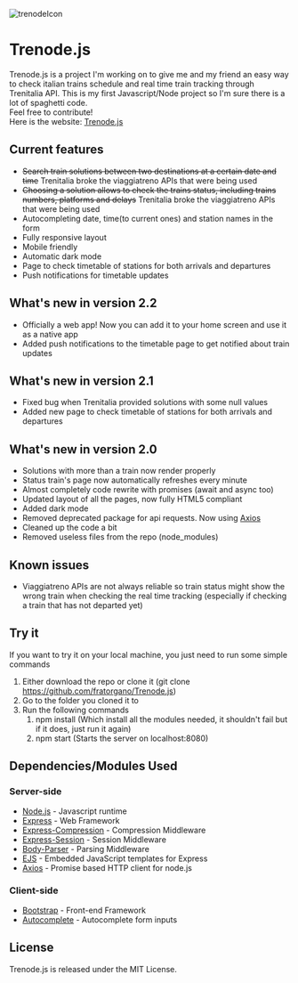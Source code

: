 ![trenodeIcon](https://raw.githubusercontent.com/fratorgano/Trenode.js/master/public/icon.svg)
# Trenode.js
Trenode.js is a project I'm working on to give me and my friend an easy way to check italian trains schedule and real time train tracking through Trenitalia API. 
This is my first Javascript/Node project so I'm sure there is a lot of spaghetti code. <br/>
Feel free to contribute! <br/>
Here is the website: [Trenode.js](http://trenode.fratorgano.me/)

## Current features
* ~~Search train solutions between two destinations at a certain date and time~~ Trenitalia broke the viaggiatreno APIs that were being used
* ~~Choosing a solution allows to check the trains status, including trains numbers, platforms and delays~~ Trenitalia broke the viaggiatreno APIs that were being used
* Autocompleting  date, time(to current ones) and station names in the form
* Fully responsive layout
* Mobile friendly
* Automatic dark mode
* Page to check timetable of stations for both arrivals and departures
* Push notifications for timetable updates

## What's new in version 2.2
* Officially a web app! Now you can add it to your home screen and use it as a native app
* Added push notifications to the timetable page to get notified about train updates

## What's new in version 2.1
* Fixed bug when Trenitalia provided solutions with some null values
* Added new page to check timetable of stations for both arrivals and departures

## What's new in version 2.0
* Solutions with more than a train now render properly
* Status train's page now automatically refreshes every minute
* Almost completely code rewrite with promises (await and async too)
* Updated layout of all the pages, now fully HTML5 compliant
* Added dark mode
* Removed deprecated package for api requests. Now using [Axios](https://github.com/axios/axios)
* Cleaned up the code a bit
* Removed useless files from the repo (node_modules)

## Known issues
* Viaggiatreno APIs are not always reliable so train status might show the wrong train when checking the real time tracking (especially if checking a train that has not departed yet)

## Try it
If you want to try it on your local machine, you just need to run some simple commands
1. Either download the repo or clone it (git clone https://github.com/fratorgano/Trenode.js)
1. Go to the folder you cloned it to
1. Run the following commands
    1. npm install (Which install all the modules needed, it shouldn't fail but if it does, just run it again)
    1. npm start (Starts the server on localhost:8080)

## Dependencies/Modules Used
### Server-side
* [Node.js](https://github.com/nodejs/node) - Javascript runtime
* [Express](https://github.com/expressjs/express) - Web Framework
* [Express-Compression](https://github.com/expressjs/compression) - Compression Middleware
* [Express-Session](https://github.com/expressjs/session) - Session Middleware
* [Body-Parser](https://github.com/expressjs/body-parser) - Parsing Middleware
* [EJS](https://github.com/mde/ejs) - Embedded JavaScript templates for Express
* [Axios](https://github.com/axios/axios) - Promise based HTTP client for node.js
### Client-side
* [Bootstrap](https://github.com/twbs/bootstrap) - Front-end Framework
* [Autocomplete](https://github.com/kraaden/autocomplete) - Autocomplete form inputs

## License
Trenode.js is released under the MIT License.
